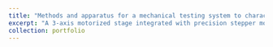```yaml
---
title: "Methods and apparatus for a mechanical testing system to characterize the heterogeneous deformation at microscale"
excerpt: "A 3-axis motorized stage integrated with precision stepper motors to support a 1000 lb micro-tensile tester positioned above an inverted optical microscope. Developed automation software using C++ (Arduino) and Python for feature tracking, autofocus, panoramic imaging, and post-processing (focus stacking and stabilization). The system captures high-resolution microscopic deformation (5X, 10X, 20X magnification) of metal coupon specimens in under 8.5 minutes (Patent pending)."
collection: portfolio
---
```



